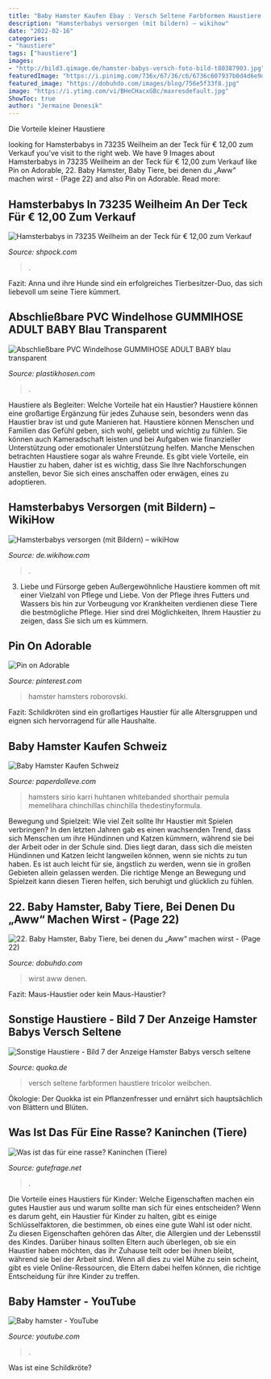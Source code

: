 ```yaml
---
title: "Baby Hamster Kaufen Ebay : Versch Seltene Farbformen Haustiere Tricolor Weibchen"
description: "Hamsterbabys versorgen (mit bildern) – wikihow"
date: "2022-02-16"
categories:
- "haustiere"
tags: ["haustiere"]
images:
- "http://bild3.qimage.de/hamster-babys-versch-foto-bild-t80387903.jpg"
featuredImage: "https://i.pinimg.com/736x/67/36/c6/6736c607937b0d4d6e9d89815f2c6c88--baby-hamster-hamster-care.jpg"
featured_image: "https://dobuhdo.com/images/blog/756e5f33f8.jpg"
image: "https://i.ytimg.com/vi/BHeCHacxGBc/maxresdefault.jpg"
ShowToc: true
author: "Jermaine Denesik"
---
```



Die Vorteile kleiner Haustiere

	

		
looking for Hamsterbabys in 73235 Weilheim an der Teck für € 12,00 zum Verkauf you've visit to the right web. We have 9 Images about Hamsterbabys in 73235 Weilheim an der Teck für € 12,00 zum Verkauf like Pin on Adorable, 22. Baby Hamster, Baby Tiere, bei denen du „Aww“ machen wirst - (Page 22) and also Pin on Adorable. Read more:
		
    
## Hamsterbabys In 73235 Weilheim An Der Teck Für € 12,00 Zum Verkauf

<img loading=lazy src="https://webimg.secondhandapp.at/w-i-mgl/59dc7db06df44f4d97566df1" onerror="this.onerror=null;this.src='https://tse3.mm.bing.net/th?id=OIP.pdFTunYbtx43pyRLS8e5PwHaNK&amp;pid=15.1';" alt="Hamsterbabys in 73235 Weilheim an der Teck für € 12,00 zum Verkauf">

_Source: shpock.com_

>. 

	

Fazit: Anna und ihre Hunde sind ein erfolgreiches Tierbesitzer-Duo, das sich liebevoll um seine Tiere kümmert.

    
## Abschließbare PVC Windelhose GUMMIHOSE ADULT BABY Blau Transparent

<img loading=lazy src="http://cdn.shopify.com/s/files/1/0360/0069/4410/products/wh-key-blau_1200x1200.jpg?v=1598621042" onerror="this.onerror=null;this.src='https://tse4.mm.bing.net/th?id=OIP.oYdGd3a_BQ8-7ub6ZHpSngHaGw&amp;pid=15.1';" alt="Abschließbare PVC Windelhose GUMMIHOSE ADULT BABY blau transparent">

_Source: plastikhosen.com_

>. 

	

Haustiere als Begleiter: Welche Vorteile hat ein Haustier?
Haustiere können eine großartige Ergänzung für jedes Zuhause sein, besonders wenn das Haustier brav ist und gute Manieren hat. Haustiere können Menschen und Familien das Gefühl geben, sich wohl, geliebt und wichtig zu fühlen. Sie können auch Kameradschaft leisten und bei Aufgaben wie finanzieller Unterstützung oder emotionaler Unterstützung helfen. Manche Menschen betrachten Haustiere sogar als wahre Freunde. Es gibt viele Vorteile, ein Haustier zu haben, daher ist es wichtig, dass Sie Ihre Nachforschungen anstellen, bevor Sie sich eines anschaffen oder erwägen, eines zu adoptieren.

    
## Hamsterbabys Versorgen (mit Bildern) – WikiHow

<img loading=lazy src="https://www.wikihow.com/images_en/thumb/4/42/Care-for-Hamster-Babies-Step-14.jpg/v4-460px-Care-for-Hamster-Babies-Step-14.jpg" onerror="this.onerror=null;this.src='https://tse1.mm.bing.net/th?id=OIP.yezY2HgCV-vw1WHXIn8whQAAAA&amp;pid=15.1';" alt="Hamsterbabys versorgen (mit Bildern) – wikiHow">

_Source: de.wikihow.com_

>. 

	

3. Liebe und Fürsorge geben
Außergewöhnliche Haustiere kommen oft mit einer Vielzahl von Pflege und Liebe. Von der Pflege ihres Futters und Wassers bis hin zur Vorbeugung vor Krankheiten verdienen diese Tiere die bestmögliche Pflege. Hier sind drei Möglichkeiten, Ihrem Haustier zu zeigen, dass Sie sich um es kümmern.

    
## Pin On Adorable

<img loading=lazy src="https://i.pinimg.com/736x/67/36/c6/6736c607937b0d4d6e9d89815f2c6c88--baby-hamster-hamster-care.jpg" onerror="this.onerror=null;this.src='https://tse2.mm.bing.net/th?id=OIP.vukXEz_-VD2T5lEQcW8x7wEsDI&amp;pid=15.1';" alt="Pin on Adorable">

_Source: pinterest.com_

>hamster hamsters roborovski. 

	

Fazit: Schildkröten sind ein großartiges Haustier für alle Altersgruppen und eignen sich hervorragend für alle Haushalte.

    
## Baby Hamster Kaufen Schweiz

<img loading=lazy src="https://i.pinimg.com/originals/f6/94/d6/f694d6632f3cb989e385a827f0fb16eb.jpg" onerror="this.onerror=null;this.src='https://tse2.mm.bing.net/th?id=OIP.XElhEXXefS_l1szv0g1GEgHaKI&amp;pid=15.1';" alt="Baby Hamster Kaufen Schweiz">

_Source: paperdolleve.com_

>hamsters sirio karri huhtanen whitebanded shorthair pemula memelihara chinchillas chinchilla thedestinyformula. 

	

Bewegung und Spielzeit: Wie viel Zeit sollte Ihr Haustier mit Spielen verbringen?
In den letzten Jahren gab es einen wachsenden Trend, dass sich Menschen um ihre Hündinnen und Katzen kümmern, während sie bei der Arbeit oder in der Schule sind. Dies liegt daran, dass sich die meisten Hündinnen und Katzen leicht langweilen können, wenn sie nichts zu tun haben. Es ist auch leicht für sie, ängstlich zu werden, wenn sie in großen Gebieten allein gelassen werden. Die richtige Menge an Bewegung und Spielzeit kann diesen Tieren helfen, sich beruhigt und glücklich zu fühlen.

    
## 22. Baby Hamster, Baby Tiere, Bei Denen Du „Aww“ Machen Wirst - (Page 22)

<img loading=lazy src="https://dobuhdo.com/images/blog/756e5f33f8.jpg" onerror="this.onerror=null;this.src='https://tse2.mm.bing.net/th?id=OIP.0kQ0TmZRo_OAve4Zv4XYRgHaFd&amp;pid=15.1';" alt="22. Baby Hamster, Baby Tiere, bei denen du „Aww“ machen wirst - (Page 22)">

_Source: dobuhdo.com_

>wirst aww denen. 

	

Fazit: Maus-Haustier oder kein Maus-Haustier?

    
## Sonstige Haustiere - Bild 7 Der Anzeige Hamster Babys Versch Seltene

<img loading=lazy src="http://bild3.qimage.de/hamster-babys-versch-foto-bild-t80387903.jpg" onerror="this.onerror=null;this.src='https://tse1.mm.bing.net/th?id=OIP.rTxe2-WTtTvTorCA3ZduRgAAAA&amp;pid=15.1';" alt="Sonstige Haustiere - Bild 7 der Anzeige Hamster Babys versch seltene">

_Source: quoka.de_

>versch seltene farbformen haustiere tricolor weibchen. 

	

Ökologie: Der Quokka ist ein Pflanzenfresser und ernährt sich hauptsächlich von Blättern und Blüten.

    
## Was Ist Das Für Eine Rasse? Kaninchen (Tiere)

<img loading=lazy src="https://images.gutefrage.net/media/fragen/bilder/was-ist-das-fuer-eine-rasse-kaninchen/0_original.jpg?v=1398101632000" onerror="this.onerror=null;this.src='https://tse1.mm.bing.net/th?id=OIP.XjHyUWGovW7Fxb-_Uyd5iwHaHL&amp;pid=15.1';" alt="Was ist das für eine rasse? Kaninchen (Tiere)">

_Source: gutefrage.net_

>. 

	

Die Vorteile eines Haustiers für Kinder: Welche Eigenschaften machen ein gutes Haustier aus und warum sollte man sich für eines entscheiden?
Wenn es darum geht, ein Haustier für Kinder zu halten, gibt es einige Schlüsselfaktoren, die bestimmen, ob eines eine gute Wahl ist oder nicht. Zu diesen Eigenschaften gehören das Alter, die Allergien und der Lebensstil des Kindes. Darüber hinaus sollten Eltern auch überlegen, ob sie ein Haustier haben möchten, das ihr Zuhause teilt oder bei ihnen bleibt, während sie bei der Arbeit sind. Wenn all dies zu viel Mühe zu sein scheint, gibt es viele Online-Ressourcen, die Eltern dabei helfen können, die richtige Entscheidung für ihre Kinder zu treffen.

    
## Baby Hamster - YouTube

<img loading=lazy src="https://i.ytimg.com/vi/BHeCHacxGBc/maxresdefault.jpg" onerror="this.onerror=null;this.src='https://tse4.mm.bing.net/th?id=OIP.1bFByw8GuELmaspTTIoUSQHaEK&amp;pid=15.1';" alt="Baby hamster - YouTube">

_Source: youtube.com_

>. 

	

Was ist eine Schildkröte?

